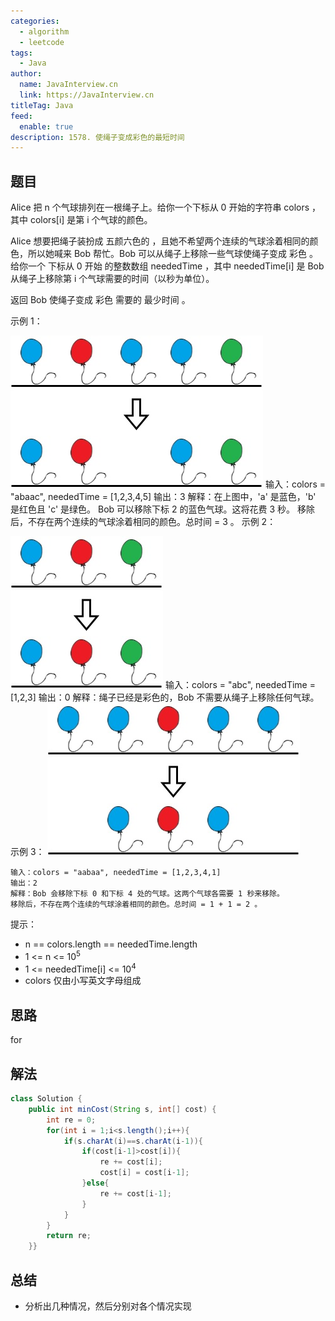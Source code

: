 ```yaml
---
categories: 
  - algorithm
  - leetcode
tags: 
  - Java
author: 
  name: JavaInterview.cn
  link: https://JavaInterview.cn
titleTag: Java
feed: 
  enable: true
description: 1578. 使绳子变成彩色的最短时间
---
```


## 题目

Alice 把 n 个气球排列在一根绳子上。给你一个下标从 0 开始的字符串 colors ，其中 colors[i] 是第 i 个气球的颜色。

Alice 想要把绳子装扮成 五颜六色的 ，且她不希望两个连续的气球涂着相同的颜色，所以她喊来 Bob 帮忙。Bob 可以从绳子上移除一些气球使绳子变成 彩色 。给你一个 下标从 0 开始 的整数数组 neededTime ，其中 neededTime[i] 是 Bob 从绳子上移除第 i 个气球需要的时间（以秒为单位）。

返回 Bob 使绳子变成 彩色 需要的 最少时间 。



示例 1：

![ballon1.jpg](../../../media/pictures/leetcode/ballon1.jpg)
    输入：colors = "abaac", neededTime = [1,2,3,4,5]
    输出：3
    解释：在上图中，'a' 是蓝色，'b' 是红色且 'c' 是绿色。
    Bob 可以移除下标 2 的蓝色气球。这将花费 3 秒。
    移除后，不存在两个连续的气球涂着相同的颜色。总时间 = 3 。
示例 2：

![balloon2.jpg](../../../media/pictures/leetcode/balloon2.jpg)
    输入：colors = "abc", neededTime = [1,2,3]
    输出：0
    解释：绳子已经是彩色的，Bob 不需要从绳子上移除任何气球。
示例 3：
![balloon3.jpg](../../../media/pictures/leetcode/balloon3.jpg)

    输入：colors = "aabaa", neededTime = [1,2,3,4,1]
    输出：2
    解释：Bob 会移除下标 0 和下标 4 处的气球。这两个气球各需要 1 秒来移除。
    移除后，不存在两个连续的气球涂着相同的颜色。总时间 = 1 + 1 = 2 。
    

提示：

* n == colors.length == neededTime.length
* 1 <= n <= 10<sup>5</sup>
* 1 <= neededTime[i] <= 10<sup>4</sup>
* colors 仅由小写英文字母组成

## 思路

for

## 解法
```java
class Solution {
    public int minCost(String s, int[] cost) {
        int re = 0;
        for(int i = 1;i<s.length();i++){
            if(s.charAt(i)==s.charAt(i-1)){
                if(cost[i-1]>cost[i]){
                    re += cost[i];
                    cost[i] = cost[i-1];
                }else{
                    re += cost[i-1];
                }
            }
        }
        return re;
    }}

```

## 总结

- 分析出几种情况，然后分别对各个情况实现 
